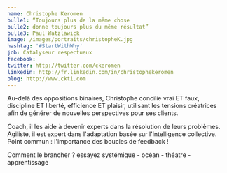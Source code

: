 ```yaml
---
name: Christophe Keromen
bulle1: “Toujours plus de la même chose 
bulle2: donne toujours plus du même résultat” 
bulle3: Paul Watzlawick
image: /images/portraits/christopheK.jpg
hashtag: '#StartWithWhy'
job: Catalyseur respectueux
facebook: 
twitter: http://twitter.com/ckeromen
linkedin: http://fr.linkedin.com/in/christophekeromen
blog: http://www.ckti.com
---
```

Au-delà des oppositions binaires, Christophe concilie vrai ET faux, discipline ET liberté, efficience ET plaisir, utilisant les tensions créatrices afin de générer de nouvelles perspectives pour ses clients.

Coach, il les aide à devenir experts dans la résolution de leurs problèmes.
Agiliste, il est expert dans l'adaptation basée sur l'intelligence collective.
Point commun : l'importance des boucles de feedback !

Comment le brancher ? essayez systémique - océan - théatre - apprentissage